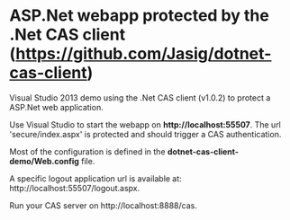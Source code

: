 ASP.Net webapp protected by the .Net CAS client (https://github.com/Jasig/dotnet-cas-client)
==

Visual Studio 2013 demo using the .Net CAS client (v1.0.2) to protect a ASP.Net web application.

Use Visual Studio to start the webapp on **http://localhost:55507**. The url 'secure/index.aspx' is protected and should trigger a CAS authentication.

Most of the configuration is defined in the **dotnet-cas-client-demo/Web.config** file.

A specific logout application url is available at: http://localhost:55507/logout.aspx.

Run your CAS server on http://localhost:8888/cas.
